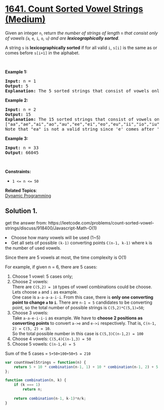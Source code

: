 # [1641. Count Sorted Vowel Strings (Medium)](https://leetcode.com/problems/count-sorted-vowel-strings/)

<p>Given an integer <code>n</code>, return <em>the number of strings of length </em><code>n</code><em> that consist only of vowels (</em><code>a</code><em>, </em><code>e</code><em>, </em><code>i</code><em>, </em><code>o</code><em>, </em><code>u</code><em>) and are <strong>lexicographically sorted</strong>.</em></p>

<p>A string <code>s</code> is <strong>lexicographically sorted</strong> if for all valid <code>i</code>, <code>s[i]</code> is the same as or comes before <code>s[i+1]</code> in the alphabet.</p>

<p>&nbsp;</p>
<p><strong>Example 1:</strong></p>

<pre><strong>Input:</strong> n = 1
<strong>Output:</strong> 5
<strong>Explanation:</strong> The 5 sorted strings that consist of vowels only are <code>["a","e","i","o","u"].</code>
</pre>

<p><strong>Example 2:</strong></p>

<pre><strong>Input:</strong> n = 2
<strong>Output:</strong> 15
<strong>Explanation:</strong> The 15 sorted strings that consist of vowels only are
["aa","ae","ai","ao","au","ee","ei","eo","eu","ii","io","iu","oo","ou","uu"].
Note that "ea" is not a valid string since 'e' comes after 'a' in the alphabet.
</pre>

<p><strong>Example 3:</strong></p>

<pre><strong>Input:</strong> n = 33
<strong>Output:</strong> 66045
</pre>

<p>&nbsp;</p>
<p><strong>Constraints:</strong></p>

<ul>
	<li><code>1 &lt;= n &lt;= 50</code>&nbsp;</li>
</ul>


**Related Topics**:  
[Dynamic Programming](https://leetcode.com/tag/dynamic-programming/)

## Solution 1.


<p>get the answer from: https://leetcode.com/problems/count-sorted-vowel-strings/discuss/918400/Javascript-Math-O(1)</p>

<li>Choose how many vowels will be used (1~5)</li>
<li>Get all sets of possible <code>(k-1)</code> converting points <code>C(n-1, k-1)</code> where <code>k</code> is the number of used vowels.</li>
</ol>
<p></p><p>Since there are 5 vowels at most, the time complexity is O(1)</p><p>
</p><p>For example, if given n = 6, there are 5 cases:</p><p>
</p><ol>
<li>Choose 1 vowel: 5 cases only;</li>
<li>Choose 2 vowels:<br>
There are <code>C(5,2) = 10</code> types of vowel combinations could be choose. Lets choose <code>a</code> and <code>i</code> as example.<br>
One case is <code>a-a-a-a-i-i</code>. From this case, there is <strong>only one converting point to change <code>a</code> to <code>i</code></strong>. There are <code>n-1 = 5</code> candidates to be converting point, so the total number of possible strings is <code>C(5,2)*C(5,1)=50</code>;</li>
<li>Choose 3 vowels:<br>
Take <code>a-a-e-i-i-i</code> as example. We have to <strong>choose 2 positions as converting points</strong> to convert <code>a-&gt;e</code> and <code>e-&gt;i</code> respectively. That is, <code>C(n-1, 2) = C(5, 2) = 10</code>.<br>
So the total possible number in this case is <code>C(5,3)C(n-1,2) = 100</code></li>
<li>Choose 4 vowels: <code>C(5,4)C(n-1,3) = 50</code></li>
<li>Choose 5 vowels: <code>C(n-1,4) = 5</code></li>
</ol>
<p></p><p>Sum of the 5 cases = <code>5+50+100+50+5 = 210</code></p><p>

```js
var countVowelStrings = function(n) {
    return 5 + 10 * combination(n-1, 1) + 10 * combination(n-1, 2) + 5 * combination(n-1, 3) + combination(n-1, 4);
};

function combination(n, k) {
    if (k === 1)
        return n;
    
    return combination(n-1, k-1)*n/k;
}
```